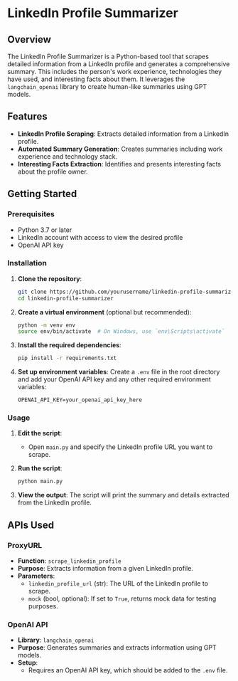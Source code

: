 # LinkedIn Profile Summarizer

## Overview

The LinkedIn Profile Summarizer is a Python-based tool that scrapes detailed information from a LinkedIn profile and generates a comprehensive summary. This includes the person's work experience, technologies they have used, and interesting facts about them. It leverages the `langchain_openai` library to create human-like summaries using GPT models.

## Features

- **LinkedIn Profile Scraping**: Extracts detailed information from a LinkedIn profile.
- **Automated Summary Generation**: Creates summaries including work experience and technology stack.
- **Interesting Facts Extraction**: Identifies and presents interesting facts about the profile owner.

## Getting Started

### Prerequisites

- Python 3.7 or later
- LinkedIn account with access to view the desired profile
- OpenAI API key

### Installation

1. **Clone the repository**:
    ```bash
    git clone https://github.com/yourusername/linkedin-profile-summarizer.git
    cd linkedin-profile-summarizer
    ```

2. **Create a virtual environment** (optional but recommended):
    ```bash
    python -m venv env
    source env/bin/activate  # On Windows, use `env\Scripts\activate`
    ```

3. **Install the required dependencies**:
    ```bash
    pip install -r requirements.txt
    ```

4. **Set up environment variables**:
    Create a `.env` file in the root directory and add your OpenAI API key and any other required environment variables:
    ```plaintext
    OPENAI_API_KEY=your_openai_api_key_here
    ```

### Usage

1. **Edit the script**:
    - Open `main.py` and specify the LinkedIn profile URL you want to scrape.

2. **Run the script**:
    ```bash
    python main.py
    ```

3. **View the output**:
    The script will print the summary and details extracted from the LinkedIn profile.

## APIs Used

###  ProxyURL

- **Function**: `scrape_linkedin_profile`
- **Purpose**: Extracts information from a given LinkedIn profile.
- **Parameters**:
    - `linkedin_profile_url` (str): The URL of the LinkedIn profile to scrape.
    - `mock` (bool, optional): If set to `True`, returns mock data for testing purposes.

### OpenAI API

- **Library**: `langchain_openai`
- **Purpose**: Generates summaries and extracts information using GPT models.
- **Setup**:
    - Requires an OpenAI API key, which should be added to the `.env` file.



